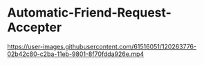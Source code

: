 # Automatic-Friend-Request-Accepter


https://user-images.githubusercontent.com/61516051/120263776-02b42c80-c2ba-11eb-9801-8f70fdda926e.mp4

